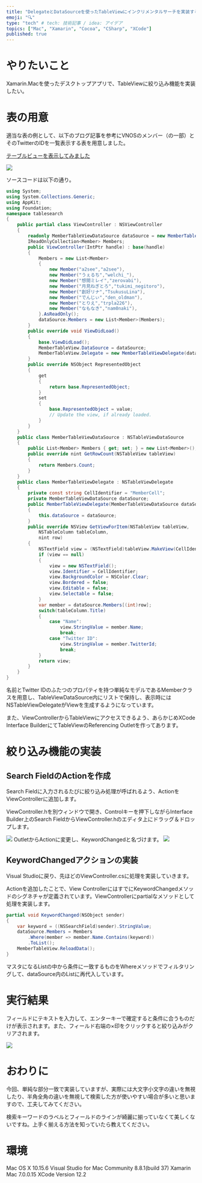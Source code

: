 ```yaml
---
title: "DelegateとDataSourceを使ったTableViewにインクリメンタルサーチを実装する"
emoji: "🔍"
type: "tech" # tech: 技術記事 / idea: アイデア
topics: ["Mac", "Xamarin", "Cocoa", "CSharp", "XCode"]
published: true 
---
```


やりたいこと
====

Xamarin.Macを使ったデスクトップアプリで、TableViewに絞り込み機能を実装したい。

表の用意
====

適当な表の例として、以下のブログ記事を参考にVNOSのメンバー（の一部）とそのTwitterのIDを一覧表示する表を用意しました。

[テーブルビューを表示してみました](https://dev.classmethod.jp/articles/xamarin-mac-table-view/)

![](https://storage.googleapis.com/zenn-user-upload/i9nlqkfxcrlaa8vn8zruwvdlikn7)

ソースコードは以下の通り。
```csharp
using System;
using System.Collections.Generic;
using AppKit;
using Foundation;
namespace tablesearch
{
    public partial class ViewController : NSViewController
    {
        readonly MemberTableViewDataSource dataSource = new MemberTableViewDataSource();
        IReadOnlyCollection<Member> Members;
        public ViewController(IntPtr handle) : base(handle)
        {
            Members = new List<Member>
            {
                new Member("a2see","a2see"),
                new Member("うぇるち","welchi_"),
                new Member("想間ミレイ","zerovabi"),
                new Member("月見ねぎとろ","tukimi_negitoro"),
                new Member("創好リナ","TsukusuLina"),
                new Member("でんじぃ","den_oldman"),
                new Member("とりえ","trpla226"),
                new Member("なもなき","nam0naki"),
            }.AsReadOnly();
            dataSource.Members = new List<Member>(Members);
        }
        public override void ViewDidLoad()
        {
            base.ViewDidLoad();
            MemberTableView.DataSource = dataSource;
            MemberTableView.Delegate = new MemberTableViewDelegate(dataSource);
        }
        public override NSObject RepresentedObject
        {
            get
            {
                return base.RepresentedObject;
            }
            set
            {
                base.RepresentedObject = value;
                // Update the view, if already loaded.
            }
        }
    }
    public class MemberTableViewDataSource : NSTableViewDataSource
    {
        public List<Member> Members { get; set; } = new List<Member>();
        public override nint GetRowCount(NSTableView tableView)
        {
            return Members.Count;
        }
    }
    public class MemberTableViewDelegate : NSTableViewDelegate
    {
        private const string CellIdentifier = "MemberCell";
        private MemberTableViewDataSource dataSource;
        public MemberTableViewDelegate(MemberTableViewDataSource dataSource)
        {
            this.dataSource = dataSource;
        }
        public override NSView GetViewForItem(NSTableView tableView,
            NSTableColumn tableColumn,
            nint row)
        {
            NSTextField view = (NSTextField)tableView.MakeView(CellIdentifier, this);
            if (view == null)
            {
                view = new NSTextField();
                view.Identifier = CellIdentifier;
                view.BackgroundColor = NSColor.Clear;
                view.Bordered = false;
                view.Editable = false;
                view.Selectable = false;
            }
            var member = dataSource.Members[(int)row];
            switch(tableColumn.Title)
            {
                case "Name":
                    view.StringValue = member.Name;
                    break;
                case "Twitter ID":
                    view.StringValue = member.TwitterId;
                    break;
            }
            return view;
        }
    }
}
```

名前とTwitter IDのふたつのプロパティを持つ単純なモデルであるMemberクラスを用意し、TableViewDataSource内にリストで保持し、表示時にはNSTableViewDelegateがViewを生成するようになっています。

また、ViewControllerからTableViewにアクセスできるよう、あらかじめXCode Interface BuilderにてTableViewのReferencing Outletを作ってあります。

絞り込み機能の実装
====

Search FieldのActionを作成
----

Search Fieldに入力されるたびに絞り込み処理が呼ばれるよう、ActionをViewControllerに追加します。

ViewController.hを別ウィンドウで開き、Controlキーを押下しながらInterface Builder上のSearch FieldからViewController.hのエディタ上にドラッグ＆ドロップします。

![](https://storage.googleapis.com/zenn-user-upload/e7hggiktw2jw9dxgfit6dtj4cva4)
OutletからActionに変更し、KeywordChangedと名づけます。
![](https://storage.googleapis.com/zenn-user-upload/jwllm6r9z1xj42cji2t0jtkd05uq)


KeywordChangedアクションの実装
----

Visual Studioに戻り、先ほどのViewController.csに処理を実装していきます。

Actionを追加したことで、View ControllerにはすでにKeywordChangedメソッドのシグネチャが定義されています。ViewControllerにpartialなメソッドとして処理を実装します。

```csharp
partial void KeywordChanged(NSObject sender)
{
    var keyword = ((NSSearchField)sender).StringValue;
    dataSource.Members = Members
        .Where(member => member.Name.Contains(keyword))
        .ToList();
    MemberTableView.ReloadData();
}
```

マスタになるListの中から条件に一致するものをWhereメソッドでフィルタリングして、dataSource内のListに再代入しています。

実行結果
====

フィールドにテキストを入力して、エンターキーで確定すると条件に合うものだけが表示されます。また、フィールド右端の×印をクリックすると絞り込みがクリアされます。

![](https://storage.googleapis.com/zenn-user-upload/53eh4odr4an9qo8wmr3qjwoj857j)

おわりに
====

今回、単純な部分一致で実装していますが、実際には大文字小文字の違いを無視したり、半角全角の違いを無視して検索した方が使いやすい場合が多いと思いますので、工夫してみてください。

検索キーワードのラベルとフィールドのラインが綺麗に揃っていなくて美しくないですね。上手く揃える方法を知っていたら教えてください。

環境
====

Mac OS X 10.15.6
Visual Studio for Mac Community 8.8.1(build 37)
Xamarin Mac 7.0.0.15
XCode Version 12.2
